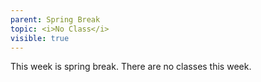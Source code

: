 ```yaml
---
parent: Spring Break
topic: <i>No Class</i>
visible: true
---
```


This week is spring break.  There are no classes this week.
